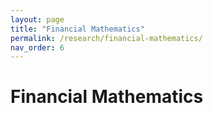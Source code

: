 ```yaml
---
layout: page
title: "Financial Mathematics"
permalink: /research/financial-mathematics/
nav_order: 6
---
```


# Financial Mathematics
